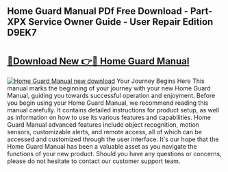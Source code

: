 ## Home Guard Manual PDf Free Download - Part-XPX Service Owner Guide - User Repair Edition D9EK7

# <h2><a href="http://cf10178.oget.top/?id=Home+Guard+Manual">🔗Download New 👉🔴 Home Guard Manual</a></h2>

[![Home Guard Manual new download](https://i.imgur.com/5g1atiW.png)](http://cf10178.oget.top/?id=Home+Guard+Manual)
Your Journey Begins Here This manual marks the beginning of your journey with your new Home Guard Manual, guiding you towards successful operation and enjoyment. Before you begin using your Home Guard Manual, we recommend reading this manual carefully. It contains detailed instructions for product setup, as well as information on how to use its various features and capabilities. Home Guard Manual advanced features include object recognition, motion sensors, customizable alerts, and remote access, all of which can be accessed and customized through the user interface. It's our hope that the Home Guard Manual has been a valuable asset as you navigate the functions of your new product. Should you have any questions or concerns, please do not hesitate to contact our customer support team.
